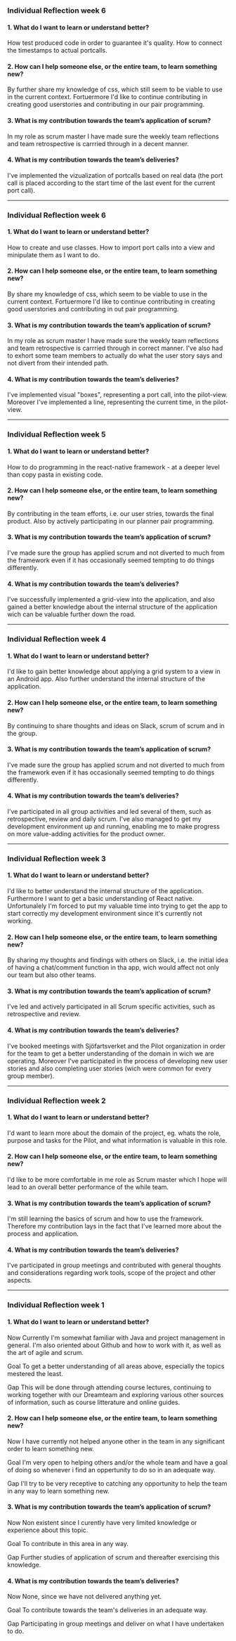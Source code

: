 ### Individual Reflection week 6

#### 1. What do I want to learn or understand better?
How test produced code in order to guarantee it's quality. How to connect the timestamps to actual portcalls.

#### 2. How can I help someone else, or the entire team, to learn something new?
By further share my knowledge of css, which still seem to be viable to use in the current context. Fortuermore I'd like to continue contributing in creating good userstories and contributing in our pair programming.

#### 3. What is my contribution towards the team’s application of scrum?
In my role as scrum master I have made sure the weekly team reflections and team retrospective is carrried through in a decent manner.

#### 4. What is my contribution towards the team’s deliveries?
I've implemented the vizualization of portcalls based on real data (the port call is placed according to the start time of the last event for the current port call).

---

### Individual Reflection week 6

#### 1. What do I want to learn or understand better?
How to create and use classes. How to import port calls into a view and minipulate them as I want to do.

#### 2. How can I help someone else, or the entire team, to learn something new?
By share my knowledge of css, which seem to be viable to use in the current context. Fortuermore I'd like to continue contributing in creating good userstories and contributing in out pair programming.

#### 3. What is my contribution towards the team’s application of scrum?
In my role as scrum master I have made sure the weekly team reflections and team retrospective is carrried through in correct manner. I've also had to exhort some team members to actually do what the user story says and not divert from their intended path.

#### 4. What is my contribution towards the team’s deliveries?
I've implemented visual "boxes", representing a port call, into the pilot-view. Moreover I've implemented a line, representing the current time, in the pilot-view.

---

### Individual Reflection week 5

#### 1. What do I want to learn or understand better?
How to do programming in the react-native framework - at a deeper level than copy pasta in existing code.

#### 2. How can I help someone else, or the entire team, to learn something new?
By contributing in the team efforts, i.e. our user stries, towards the final product. Also by actively participating in our planner pair programming.

#### 3. What is my contribution towards the team’s application of scrum?
I've made sure the group has applied scrum and not diverted to much from the framework even if it has occasionally seemed tempting to do things differently.

#### 4. What is my contribution towards the team’s deliveries?
I've successfully implemented a grid-view into the application, and also gained a better knowledge about the internal structure of the application wich can be valuable further down the road.

---

### Individual Reflection week 4

#### 1. What do I want to learn or understand better?
I'd like to gain better knowledge about applying a grid system to a view in an Android app. Also further understand the internal structure of the application.

#### 2. How can I help someone else, or the entire team, to learn something new?
By continuing to share thoughts and ideas on Slack, scrum of scrum and in the group.

#### 3. What is my contribution towards the team’s application of scrum?
I've made sure the group has applied scrum and not diverted to much from the framework even if it has occasionally seemed tempting to do things differently.

#### 4. What is my contribution towards the team’s deliveries?
I've participated in all group activities and led several of them, such as retrospective, review and daily scrum. I've also managed to get my development environment up and running, enabling me to  make progress on more value-adding activities for the product owner. 

---

### Individual Reflection week 3

#### 1. What do I want to learn or understand better?
I'd like to better understand the internal structure of the application. Furthermore I want to get a basic understanding of React native. Unfortunalely I'm forced to put my valuable time into trying to get the app to start correctly my development environment since it's currently not working.

#### 2. How can I help someone else, or the entire team, to learn something new?
By sharing my thoughts and findings with others on Slack, i.e. the initial idea of having a chat/comment function in tha app, wich would affect not only our team but also other teams.

#### 3. What is my contribution towards the team’s application of scrum?
I've led and actively participated in all Scrum specific activities, such as retrospective and review.

#### 4. What is my contribution towards the team’s deliveries?
I've booked meetings with Sjöfartsverket and the Pilot organization in order for the team to get a better understanding of the domain in wich we are operating. Moreover I've participated in the process of developing new user stories and also completing user stories (wich were common for every group member).

---
### Individual Reflection week 2

#### 1. What do I want to learn or understand better?
I'd want to learn more about the domain of the project, eg. whats the role, purpose and tasks for the Pilot, and what information is valuable in this role.

#### 2. How can I help someone else, or the entire team, to learn something new?
I'd like to be more comfortable in me role as Scrum master which I hope will lead to an overall better performance of the while team.

#### 3. What is my contribution towards the team’s application of scrum?
I'm still learning the basics of scrum and how to use the framework. Therefore my contribution lays in the fact that I've learned more about the process and application.

#### 4. What is my contribution towards the team’s deliveries?
I've participated in group meetings and contributed with general thoughts and considerations regarding work tools, scope of the project and other aspects.

---

### Individual Reflection week 1

#### 1. What do I want to learn or understand better?
Now
Currently I'm somewhat familiar with Java and project management in general. I'm also oriented about Github and how to work with it, as well as the art of agile and scrum.
 
Goal
To get a better understanding of all areas above, especially the topics mestered the least.

Gap
This will be done through attending course lectures, continuing to working together with our Dreamteam and exploring various other sources of information, such as course litterature and online guides.

#### 2. How can I help someone else, or the entire team, to learn something new?
Now
I have currently not helped anyone other in the team in any significant order to learn something new.

Goal
I'm very open to helping others and/or the whole team and have a goal of doing so whenever i find an oppertunity to do so in an adequate way.

Gap
I'll try to be very receptive to catching any opportunity to help the team in any way to learn something new.

#### 3. What is my contribution towards the team’s application of scrum?
Now
Non existent since I curently have very limited knowledge or experience about this topic.

Goal
To contribute in this area in any way.

Gap
Further studies of application of scrum and thereafter exercising this knowledge.

#### 4. What is my contribution towards the team’s deliveries?
Now
None, since we have not delivered anything yet.

Goal
To contribute towards the team's deliveries in an adequate way.

Gap
Participating in group meetings and deliver on what I have undertaken to do.
